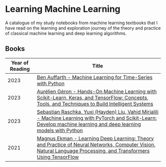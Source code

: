 # Learning Machine Learning

A catalogue of my study notebooks from machine learning textbooks that I have read on the learning and exploration journey of the theory and practice of classical machine learning and deep learning algorithms.

## Books
Year of Reading | Title
--- | ---
2023 | [Ben Auffarth - Machine Learning for Time-Series with Python](./MLTSwP)
2023 | [Aurélien Géron - Hands-On Machine Learning with Scikit-Learn, Keras, and TensorFlow: Concepts, Tools, and Techniques to Build Intelligent Systems](./HOMLwSLKT)
2023 | [Sebastian Raschka, Yuxi (Hayden) Liu, Vahid Mirjalili -  Machine Learning with PyTorch and Scikit-Learn: Develop machine learning and deep learning models with Python](./MLwPS)
2021 | [Magnus Ekman - Learning Deep Learning: Theory and Practice of Neural Networks, Computer Vision, Natural Language Processing, and Transformers Using TensorFlow](./LDL)
